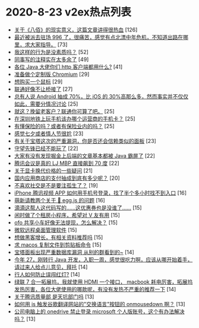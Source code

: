 # 2020-8-23 v2ex热点列表

+ [关于《八佰》的现实意义，这篇文章讲得很热血](https://www.v2ex.com/t/700673#reply126) [126]
+ [最近被派去驻场 996 了，很痛苦，感觉有点北漂中年危机，不知道出路在哪里，求大家指导。](https://www.v2ex.com/t/700652#reply73) [73]
+ [我这样的行为是没素质吗？](https://www.v2ex.com/t/700701#reply52) [52]
+ [同事写的注释实在太多余了](https://www.v2ex.com/t/700675#reply49) [49]
+ [各位 Java 大佬你们 http 客户端都用什么?](https://www.v2ex.com/t/700630#reply41) [41]
+ [准备做个定制版 Chromium](https://www.v2ex.com/t/700634#reply29) [29]
+ [想购买一个鼠标](https://www.v2ex.com/t/700639#reply29) [29]
+ [联通好像不让桥接了](https://www.v2ex.com/t/700643#reply27) [27]
+ [总有人说 Android 抽成 70%，比 iOS 的 30%高那么多，然而事实并不仅仅如此，需要分情况讨论](https://www.v2ex.com/t/700677#reply25) [25]
+ [就这？挽留老客户？联通你可算了吧。](https://www.v2ex.com/t/700717#reply25) [25]
+ [在深圳地铁上玩手机该办哪个运营商的手机卡？](https://www.v2ex.com/t/700616#reply25) [25]
+ [有懂保险的吗？或者有保险业内的吗？](https://www.v2ex.com/t/700633#reply25) [25]
+ [感觉七夕或者情人节很尬](https://www.v2ex.com/t/700705#reply23) [23]
+ [有关于宝塔这次的严重漏洞，你是否还会信赖类似的面板](https://www.v2ex.com/t/700753#reply23) [23]
+ [守望先锋已经不能玩了](https://www.v2ex.com/t/700690#reply22) [22]
+ [大家有没有发现掘金上后端的文章基本都被 Java 霸屏了](https://www.v2ex.com/t/700715#reply22) [22]
+ [腾讯会议是真的 LJ MBP 直接飙到 70 度](https://www.v2ex.com/t/700638#reply22) [22]
+ [关于显卡换代价格的一些疑问](https://www.v2ex.com/t/700679#reply21) [21]
+ [国内应用商店的支付抽成到底有多少呢？](https://www.v2ex.com/t/700656#reply20) [20]
+ [不喜欢社交是不是要注孤生了？](https://www.v2ex.com/t/700648#reply19) [19]
+ [iPhone 腾讯视频 APP 如何用手机号登录，找了半个多小时找不到入口](https://www.v2ex.com/t/700712#reply16) [16]
+ [萌新请教两个关于 🥚 egg.js 的问题](https://www.v2ex.com/t/700641#reply16) [16]
+ [滴滴这帮人这代码写的……这优惠券也是没谁了……](https://www.v2ex.com/t/700674#reply15) [15]
+ [闲时做了个租房小程序，希望对 V 友有用](https://www.v2ex.com/t/700691#reply15) [15]
+ [ofo 共享小车好像无法提现，怎么解决？](https://www.v2ex.com/t/700618#reply15) [15]
+ [微软远程桌面管理软件](https://www.v2ex.com/t/700623#reply15) [15]
+ [想做黑客增长，有相关资料推荐吗](https://www.v2ex.com/t/700628#reply15) [15]
+ [求 macos 复制文件到剪贴板命令](https://www.v2ex.com/t/700647#reply15) [15]
+ [宝塔面板出现严重数据库漏洞 从别的群看到的~](https://www.v2ex.com/t/700752#reply14) [14]
+ [今年 27，刚转行 Java 开发，入职一周，感觉很吃力啊，应该从哪开始着手，请过来人给点儿意见，拜托](https://www.v2ex.com/t/700765#reply14) [14]
+ [行人如何防止误闯红灯?](https://www.v2ex.com/t/700769#reply14) [14]
+ [绿联 7 合一拓展坞，我就使用 HDMI 一个接口， macbook 耗电厉害，拓展坞发热厉害，各位大佬使用的哪款呢，有没有发热不严重的推荐一下](https://www.v2ex.com/t/700640#reply14) [14]
+ [关于腾讯质量部 是天坑部门吗](https://www.v2ex.com/t/700682#reply13) [13]
+ [如何用 js 触发谷歌翻译网站的"交换语言"按钮的 onmousedown 啊？](https://www.v2ex.com/t/700740#reply13) [13]
+ [公司电脑上的 onedrive 禁止登录 microsoft 个人版账号，这个有办法解决吗？](https://www.v2ex.com/t/700745#reply13) [13]

